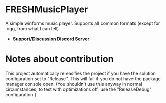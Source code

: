 # FRESHMusicPlayer
A simple winforms music player.
Supports all common formats (except for .ogg, from what I can tell)
- [**Support/Discussion Discord Server**](https://discord.gg/mFGFT8K)

# Notes about contribution
This project automatically releasifies the project if you have the solution configuration set to "Release". This will fail if you do not have the package manager console open. 
(You shouldn't use this anyway in normal circumstances; to test with optimizations off, use the "ReleaseDebug" configuration.)
